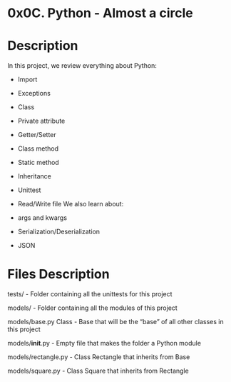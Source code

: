 # 0x0C. Python - Almost a circle
# Description
In this project, we review everything about Python:

* Import
* Exceptions
* Class
* Private attribute
* Getter/Setter
* Class method
* Static method
* Inheritance
* Unittest
* Read/Write file
We also learn about:

* args and kwargs
* Serialization/Deserialization
* JSON

# Files Description
tests/	- Folder containing all the unittests for this project

models/	- Folder containing all the modules of this project

models/base.py Class - Base that will be the “base” of all other classes in this project

models/__init__.py   - Empty file that makes the folder a Python module

models/rectangle.py - Class Rectangle that inherits from Base

models/square.py    - Class Square that inherits from Rectangle
